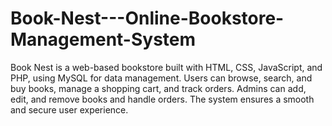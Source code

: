 # Book-Nest---Online-Bookstore-Management-System
Book Nest is a web-based bookstore built with HTML, CSS, JavaScript, and PHP, using MySQL for data management. Users can browse, search, and buy books, manage a shopping cart, and track orders. Admins can add, edit, and remove books and handle orders. The system ensures a smooth and secure user experience. 
